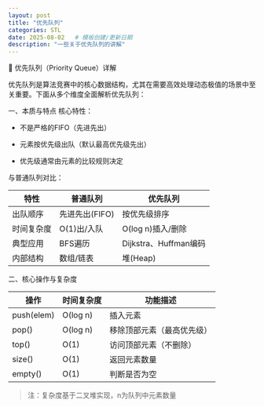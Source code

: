 ```yaml
---
layout: post
title: "优先队列"
categories: STL
date: 2025-08-02   # 模板创建/更新日期
description: "一些关于优先队列的讲解"
---
```

🚀 优先队列（Priority Queue）详解

优先队列是算法竞赛中的核心数据结构，尤其在需要高效处理动态极值的场景中至关重要。下面从多个维度全面解析优先队列：

一、本质与特点
核心特性：

- 不是严格的FIFO（先进先出）

- 元素按优先级出队（默认最高优先级先出）

- 优先级通常由元素的比较规则决定

与普通队列对比：

|特性|普通队列	|优先队列|
|----|--------|-------|
|出队顺序	|先进先出(FIFO)|	按优先级排序|
|时间复杂度|O(1)出/入队|O(log n)插入/删除|
|典型应用|BFS遍历|Dijkstra、Huffman编码|
|内部结构|数组/链表|堆(Heap) | 

二、核心操作与复杂度

|操作|时间复杂度|功能描述|
|----|---------|-------|
push(elem)|O(log n)|插入元素|
pop()|O(log n)|移除顶部元素（最高优先级）|
top()|O(1)|访问顶部元素（不删除）|
size()|O(1)	|返回元素数量|
empty()|O(1)|判断是否为空|

> 注：复杂度基于二叉堆实现，n为队列中元素数量

